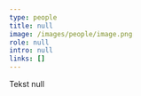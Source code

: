 ```yaml
---
type: people
title: null
image: /images/people/image.png
role: null
intro: null
links: []
---
```

Tekst null
